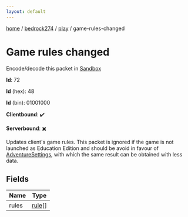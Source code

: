```yaml
---
layout: default
---
```


[home](/)  /  [bedrock274](/protocol/bedrock274)  /  [play](/protocol/bedrock274/play)  /  game-rules-changed

# Game rules changed

Encode/decode this packet in [Sandbox](../../../sandbox/bedrock274#Play.GameRulesChanged)

**Id**: 72

**Id** (hex): 48

**Id** (bin): 01001000

**Clientbound**: ✔️

**Serverbound**: ✖️

Updates client's game rules. This packet is ignored if the game is not launched as Education Edition and should be avoid in favour of [AdventureSettings](#play_adventure-settings), with which the same result can be obtained with less data.

## Fields

Name | Type
---|---
rules | [rule](/protocol/bedrock274/types/rule)[]
